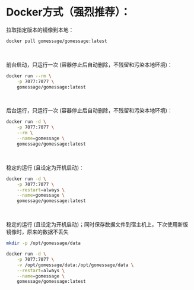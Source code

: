 # Docker方式（强烈推荐）：


拉取指定版本的镜像到本地：
```bash
docker pull gomessage/gomessage:latest
```

<br>


前台启动，只运行一次 (容器停止后自动删除，不残留和污染本地环境)：

```bash
docker run --rm \
    -p 7077:7077 \
    gomessage/gomessage:latest 
```

<br>

后台运行，只运行一次 (容器停止后自动删除，不残留和污染本地环境)：

```bash
docker run -d \
    -p 7077:7077 \
    --rm \
    --name=gomessage \
    gomessage/gomessage:latest
```

<br>

稳定的运行 (且设定为开机启动)：

```bash
docker run -d \
    -p 7077:7077 \
    --restart=always \
    --name=gomessage \
    gomessage/gomessage:latest
```

<br>

稳定的运行 (且设定为开机启动)；同时保存数据文件到宿主机上，下次使用新版镜像时，原来的数据不丢失

```bash
mkdir -p /opt/gomessage/data

docker run -d \
    -p 7077:7077 \
    -v /opt/gomessage/data:/opt/gomessage/data \
    --restart=always \
    --name=gomessage \
    gomessage/gomessage:latest
```
